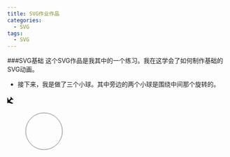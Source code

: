 ```yaml
---
title: SVG作业作品
categories:
  - SVG
tags:
  - SVG
---
```


###SVG基础
这个SVG作品是我其中的一个练习。我在这学会了如何制作基础的SVG动画。
- 接下来，我是做了三个小球。其中旁边的两个小球是围绕中间那个旋转的。
<section>
<head>
<body>

<svg width="1200" height="600" viewBox="0 0 900 350">
  <path id="motionPath" fill="none" stroke="#000000" stroke-miterlimit="20" d="
        M 150, 100
        m -75, 0
        a 75,75 0 1,0 150,0
        a 75,75 0 1,0 -150,0
        "/>
  
  <g id="plane" style="" transform="scale(0.05, 0.05) translate(0,20) rotate(-133 100 100)">
  <defs id="defs0" />
<svg t="1561910031888" class="icon" viewBox="0 0 1024 1024" version="1.1" xmlns="http://www.w3.org/2000/svg" p-id="3227" width="1000" height="1000"><path d="M455.550165 786.007497l-92.19387 61.869019v60.198104l148.643705-31.973187 150.540419 31.973187V847.876516l-94.090584-62.343197v-211.8901l302.954972 93.593826v-77.133054l-302.954972-196.693804V172.375215a56.449835 56.449835 0 1 0-112.89967 0v221.034972L152.617773 590.103991v77.133054l302.932392-93.593826v212.364278z"     
</g>
   
  <animateMotion 
           xlink:href="#plane"
           dur="3s"
           begin="0s"     
           fill="freeze"
           repeatCount="indefinite"
           rotate="auto-reverse">
    <mpath xlink:href="#motionPath" />
  </animateMotion>
</svg>
</style>
</body>
</head>
</section>
